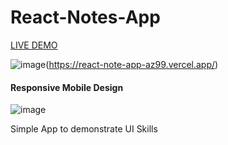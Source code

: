 # React-Notes-App
[LIVE DEMO](https://react-note-app-az99.vercel.app/)

![image](https://github.com/pyadav40/React-Note-App/assets/109465963/b92beb5d-94a4-44b8-a424-5aeb80a030c1)(https://react-note-app-az99.vercel.app/)


<h4>Responsive Mobile Design </h4>

![image](https://github.com/pyadav40/React-Note-App/assets/109465963/27b66621-f4d0-43ba-92b5-b8d037c6ecc9)


<p>Simple App to demonstrate UI Skills</p>
